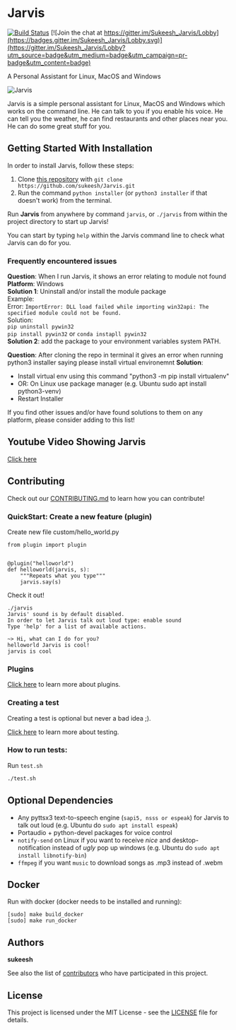 # Jarvis

[![Build Status](https://travis-ci.org/sukeesh/Jarvis.svg?branch=master)](https://travis-ci.org/sukeesh/Jarvis) [![Join the chat at https://gitter.im/Sukeesh_Jarvis/Lobby](https://badges.gitter.im/Sukeesh_Jarvis/Lobby.svg)](https://gitter.im/Sukeesh_Jarvis/Lobby?utm_source=badge&utm_medium=badge&utm_campaign=pr-badge&utm_content=badge)

A Personal Assistant for Linux, MacOS and Windows

![Jarvis](http://i.imgur.com/xZ8x9ES.jpg)

Jarvis is a simple personal assistant for Linux, MacOS and Windows which works on the command line. He can talk to you if you enable his voice. He can tell you the weather, he can find restaurants and other places near you. He can do some great stuff for you.

## Getting Started With Installation

In order to install Jarvis, follow these steps:
1. Clone [this repository](https://github.com/sukeesh/Jarvis.git) with `git clone https://github.com/sukeesh/Jarvis.git`
2. Run the command `python installer` (or `python3 installer` if that doesn't work) from the terminal.

Run **Jarvis** from anywhere by command `jarvis`, or `./jarvis` from within the project directory to start up Jarvis!

You can start by typing `help` within the Jarvis command line to check what Jarvis can do for you.

### Frequently encountered issues
**Question**: When I run Jarvis, it shows an error relating to module not found<br>
**Platform**: Windows<br>
**Solution 1**: Uninstall and/or install the module package<br>
Example:<br>
Error: `ImportError: DLL load failed while importing win32api: The specified module could not be found.`<br>
Solution:<br>
`pip uninstall pywin32`<br>
`pip install pywin32` or `conda instapll pywin32`<br>
**Solution 2**: add the package to your environment variables system PATH.<br>

**Question**: After cloning the repo in terminal it gives an error when running python3 installer saying please install virtual environemnt
**Solution**: 
- Install virtual env using this command "python3 -m pip install virtualenv"
- OR: On Linux use package manager (e.g. Ubuntu sudo apt install python3-venv)
- Restart Installer


If you find other issues and/or have found solutions to them on any platform, please consider adding to this list!

## Youtube Video Showing Jarvis

[Click here](https://www.youtube.com/watch?v=PR-nxqmG3V8)

## Contributing

Check out our [CONTRIBUTING.md](CONTRIBUTING.md) to learn how you can contribute!

### QuickStart: Create a new feature (plugin)

Create new file custom/hello_world.py

```
from plugin import plugin


@plugin("helloworld")
def helloworld(jarvis, s):
    """Repeats what you type"""
    jarvis.say(s)
```

Check it out!
```
./jarvis
Jarvis' sound is by default disabled.
In order to let Jarvis talk out loud type: enable sound
Type 'help' for a list of available actions.

~> Hi, what can I do for you?
helloworld Jarvis is cool!
jarvis is cool
```

### Plugins

[Click here](doc/PLUGINS.md) to learn more about plugins.

### Creating a test

Creating a test is optional but never a bad idea ;).

[Click here](doc/TESTING.md) to learn more about testing.

### How to run tests:

 Run `test.sh`
 ```bash
 ./test.sh
 ```
## Optional Dependencies

- Any pyttsx3 text-to-speech engine (``sapi5, nsss or espeak``) for Jarvis to talk out loud (e.g. Ubuntu do ``sudo apt install espeak``)
- Portaudio + python-devel packages for voice control
- ``notify-send`` on Linux if you want to receive *nice* and desktop-notification instead of *ugly* pop up windows (e.g. Ubuntu do ``sudo apt install libnotify-bin``)
- ``ffmpeg`` if you want ``music`` to download songs as .mp3 instead of .webm

## Docker

Run with docker (docker needs to be installed and running):

```
[sudo] make build_docker
[sudo] make run_docker
```

## Authors

 **sukeesh**

See also the list of [contributors](https://github.com/sukeesh/Jarvis/graphs/contributors) who have participated in this project.

## License

This project is licensed under the MIT License - see the [LICENSE](LICENSE) file for details.
